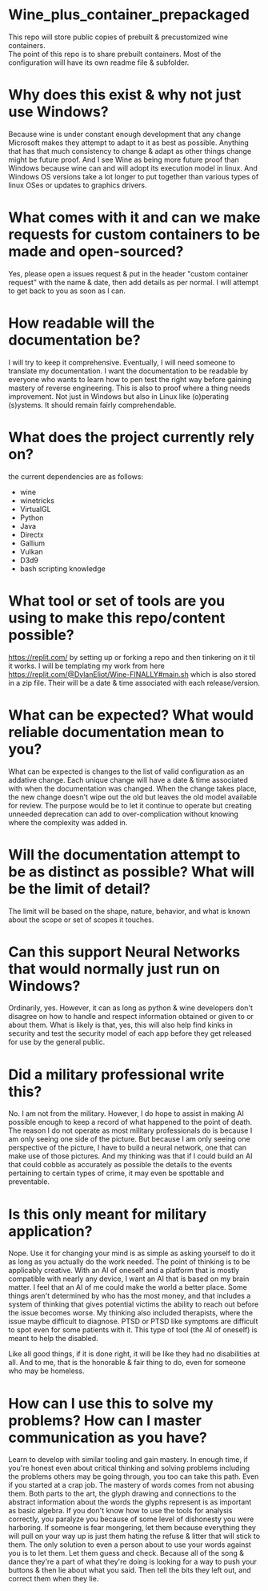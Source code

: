 # Wine_plus_container_prepackaged
This repo will store public copies of prebuilt &amp; precustomized wine containers. <br>
The point of this repo is to share prebuilt containers. Most of the configuration will have its own readme file & subfolder. <br>

# Why does this exist & why not just use Windows? <br>
Because wine is under constant enough development that any change Microsoft makes they attempt to adapt to it as best as possible. Anything that has that much consistency to change & adapt as other things change might be future proof. And I see Wine as being more future proof than Windows because wine can and will adopt its execution model in linux. And Windows OS versions take a lot longer to put together than various types of linux OSes or updates to graphics drivers. <br>

# What comes with it and can we make requests for custom containers to be made and open-sourced?
Yes, please open a issues request & put in the header "custom container request" with the name & date, then add details as per normal. I will attempt to get back to you as soon as I can.

# How readable will the documentation be?

I will try to keep it comprehensive. Eventually, I will need someone to translate my documentation. I want the documentation to be readable by everyone who wants to learn how to pen test the right way before gaining mastery of reverse engineering. This is also to proof where a thing needs improvement. Not just in Windows but also in Linux like (o)perating (s)ystems. It should remain fairly comprehendable.

# What does the project currently rely on?
the current dependencies are as follows:
* wine
* winetricks
* VirtualGL
* Python
* Java
* Directx
* Gallium
* Vulkan
* D3d9
* bash scripting knowledge

# What tool or set of tools are you using to make this repo/content possible?
https://replit.com/ by setting up or forking a repo and then tinkering on it til it works. I will be templating my work from here https://replit.com/@DylanEliot/Wine-FINALLY#main.sh which is also stored in a zip file. Their will be a date & time associated with each release/version.

# What can be expected? What would reliable documentation mean to you?

What can be expected is changes to the list of valid configuration as an addative change. Each unique change will have a date & time associated with when the documentation was changed. When the change takes place, the new change doesn't wipe out the old but leaves the old model available for review. The purpose would be to let it continue to operate but creating unneeded deprecation can add to over-complication without knowing where the complexity was added in.

# Will the documentation attempt to be as distinct as possible? What will be the limit of detail?

The limit will be based on the shape, nature, behavior, and what is known about the scope or set of scopes it touches.

# Can this support Neural Networks that would normally just run on Windows?

Ordinarily, yes. However, it can as long as python & wine developers don't disagree on how to handle and respect information obtained or given to or about them. What is likely is that, yes, this will also help find kinks in security and test the security model of each app before they get released for use by the general public.

# Did a military professional write this?

No. I am not from the military. However, I do hope to assist in making AI possible enough to keep a record of what happened to the point of death. The reason I do not operate as most military professionals do is because I am only seeing one side of the picture. But because I am only seeing one perspective of the picture, I have to build a neural network, one that can make use of those pictures. And my thinking was that if I could build an AI that could cobble as accurately as possible the details to the events pertaining to certain types of crime, it may even be spottable and preventable.

# Is this only meant for military application?

Nope. Use it for changing your mind is as simple as asking yourself to do it as long as you actually do the work needed. The point of thinking is to be applicably creative. With an AI of oneself and a platform that is mostly compatible with nearly any device, I want an AI that is based on my brain matter. I feel that an AI of me could make the world a better place. Some things aren't determined by who has the most money, and that includes a system of thinking that gives potential victims the ability to reach out before the issue becomes worse. My thinking also included therapists, where the issue maybe difficult to diagnose. PTSD or PTSD like symptoms are difficult to spot even for some patients with it. This type of tool (the AI of oneself) is meant to help the disabled.

Like all good things, if it is done right, it will be like they had no disabilities at all. And to me, that is the honorable & fair thing to do, even for someone who may be homeless.

# How can I use this to solve my problems? How can I master communication as you have?

Learn to develop with similar tooling and gain mastery. In enough time, if you're honest even about critical thinking and solving problems including the problems others may be going through, you too can take this path. Even if you started at a crap job. The mastery of words comes from not abusing them. Both parts to the art, the glyph drawing and connections to the abstract information about the words the glyphs represent is as important as basic algebra. If you don't know how to use the tools for analysis correctly, you paralyze you because of some level of dishonesty you were harboring. If someone is fear mongering, let them because everything they will pull on your way up is just them hating the refuse & litter that will stick to them. The only solution to even a person about to use your words against you is to let them. Let them guess and check. Because all of the song & dance they're a part of what they're doing is looking for a way to push your buttons & then lie about what you said. Then tell the bits they left out, and correct them when they lie.




